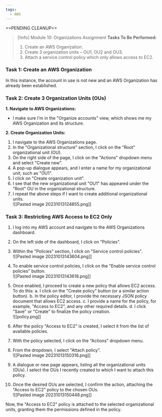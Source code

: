 ```yaml
---
tags:
  - AWS
---
```

==PENDING CLEANUP==
 

> [!info] Module 10: Organizations Assignment
> **Tasks To Be Performed:** 
> 1. Create an AWS Organization. 
> 2. Create 3 organization units – OU1, OU2 and OU3. 
> 3. Attach a service control policy which only allows access to EC2.



### Task 1: Create an AWS Organization

In this instance, the account in use is not new and an AWS Organization has already been established.

### Task 2: Create 3 Organization Units (OUs)

**1. Navigate to AWS Organizations:**

- I make sure I'm in the "Organize accounts" view, which shows me my AWS Organization and its structure.

**2. Create Organization Units:**

1. I navigate to the AWS Organizations page.
2. In the "Organizational structure" section, I click on the "Root" organizational unit (OU).
3. On the right side of the page, I click on the "Actions" dropdown menu and select "Create new".
4. A pop-up dialogue appears, and I enter a name for my organizational unit, such as "OU1".
5. I click on "Create organization unit".
6. I see that the new organizational unit "OU1" has appeared under the "Root" OU in the organizational structure.
7. I repeat the above steps if I want to create additional organizational units.
<br>![[Pasted image 20231013124855.png]]


### Task 3: Restricting AWS Access to EC2 Only

1. I log into my AWS account and navigate to the AWS Organizations dashboard.
2. On the left side of the dashboard, I click on "Policies".
3. Within the "Policies" section, I click on "Service control policies".
   <br>![[Pasted image 20231013143604.png]]
4. To enable service control policies, I click on the "Enable service control policies" button.
   <br>![[Pasted image 20231013143618.png]]
5. Once enabled, I proceed to create a new policy that allows EC2 access. To do this: a. I click on the "Create policy" button (or a similar action button). b. In the policy editor, I provide the necessary JSON policy document that allows EC2 access. c. I provide a name for the policy, for example, "Access to EC2", and any other required details. d. I click "Save" or "Create" to finalize the policy creation.
   <br>![[policy.png]]
6. After the policy "Access to EC2" is created, I select it from the list of available policies.
7. With the policy selected, I click on the "Actions" dropdown menu.
8. From the dropdown, I select "Attach policy".
   <br>![[Pasted image 20231013150316.png]]
   
9. A dialogue or new page appears, listing all the organizational units (OUs). I select the OUs I recently created to which I want to attach this policy.
10. Once the desired OUs are selected, I confirm the action, attaching the "Access to EC2" policy to the chosen OUs.
    <br>![[Pasted image 20231013150448.png]]
  

Now, the "Access to EC2" policy is attached to the selected organizational units, granting them the permissions defined in the policy.